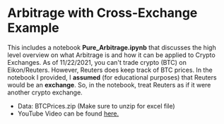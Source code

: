 # Arbitrage with Cross-Exchange Example
This includes a notebook **Pure_Arbitrage.ipynb** that discusses the high level overview on what Arbitrage is and how it can be applied to Crypto Exchanges.
As of 11/22/2021, you can't trade crypto (BTC) on Eikon/Reuters. However, Reuters does keep track of BTC prices. In the notebook I provided, I **assumed** (for educational purposes) that Reuters would be an **exchange**. So, in the notebook, treat Reuters as if it were another crypto exchange.

- Data: BTCPrices.zip (Make sure to unzip for excel file)
- YouTube Video can be found [here.](https://youtu.be/TNJNCJe9fDY)
